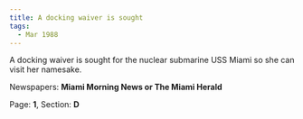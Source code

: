 ```yaml
---  
title: A docking waiver is sought  
tags:  
  - Mar 1988  
---  
```

  
A docking waiver is sought for the nuclear submarine USS Miami so she can visit her namesake.  
  
Newspapers: **Miami Morning News or The Miami Herald**  
  
Page: **1**, Section: **D** 
